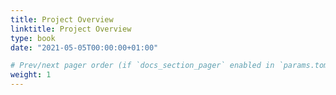 ```yaml
---
title: Project Overview
linktitle: Project Overview
type: book
date: "2021-05-05T00:00:00+01:00"

# Prev/next pager order (if `docs_section_pager` enabled in `params.toml`)
weight: 1
---
```






